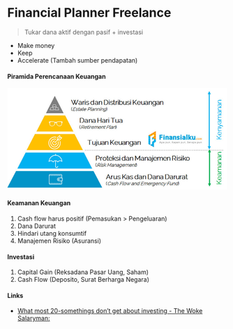Financial Planner Freelance
===========================

> Tukar dana aktif dengan pasif + investasi

-	Make money
-	Keep
-	Accelerate (Tambah sumber pendapatan)

#### Piramida Perencanaan Keuangan

![piramida-perencanaan-keuangan-finansialku](piramida-perencanaan-keuangan-finansialku.jpg)

#### Keamanan Keuangan

1.	Cash flow harus positif (Pemasukan > Pengeluaran)
2.	Dana Darurat
3.	Hindari utang konsumtif
4.	Manajemen Risiko (Asuransi)

#### Investasi

1.	Capital Gain (Reksadana Pasar Uang, Saham)
2.	Cash Flow (Deposito, Surat Berharga Negara)

#### Links

-	[What most 20-somethings don’t get about investing - The Woke Salaryman:](https://thewokesalaryman.com/2019/07/13/what-most-20-somethings-dont-get-about-investing/)

